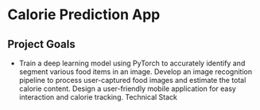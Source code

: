 # Calorie Prediction App

## Project Goals

* Train a deep learning model using PyTorch to accurately identify and segment various food items in an image.
Develop an image recognition pipeline to process user-captured food images and estimate the total calorie content.
Design a user-friendly mobile application for easy interaction and calorie tracking.
Technical Stack

